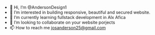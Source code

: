 - 👋 Hi, I’m @AndersonDesign1
- 👀 I’m interested in building responsive, beautiful and secured website.
- 🌱 I’m currently learning fullstack development in Alx Afica 
- 💞️ I’m looking to collaborate on your website porjects 
- 📫 How to reach me josanderson25@gmail.com

<!---
AndersonDesign1/AndersonDesign1 is a ✨ special ✨ repository because its `README.md` (this file) appears on your GitHub profile.
You can click the Preview link to take a look at your changes.
--->
